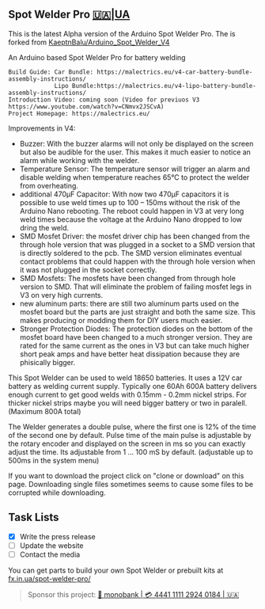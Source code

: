 ## Spot Welder Pro [🇺🇦|UA](https://github.com/MYMDO/Arduino_Spot_Welder_Pro/blob/main/README_UA.md)
This is the latest Alpha version of the Arduino Spot Welder Pro. The is forked from [KaeptnBalu/Arduino_Spot_Welder_V4](https://github.com/KaeptnBalu/Arduino_Spot_Welder_V4)

An Arduino based Spot Welder Pro for battery welding

    Build Guide: Car Bundle: https://malectrics.eu/v4-car-battery-bundle-assembly-instructions/ 
                 Lipo Bundle:https://malectrics.eu/v4-lipo-battery-bundle-assembly-instructions/
    Introduction Video: coming soon (Video for previuos V3 https://www.youtube.com/watch?v=CNmvx2JSCvA)
    Project Homepage: https://malectrics.eu/

Improvements in V4:

- Buzzer: With the buzzer alarms will not only be displayed on the screen but also be audible for the user. This makes it much easier to notice an alarm while working with the welder.    
- Temperature Sensor: The temperature sensor will trigger an alarm and disable welding when temperature reaches 65°C to protect the welder from overheating.
- additional 470µF Capacitor: With now two 470µF capacitors it is possible to use weld times up to 100 – 150ms without the risk of the Arduino Nano rebooting. The reboot could happen in V3 at very long weld times because the voltage at the Arduino Nano dropped to low dring the weld.  
- SMD Mosfet Driver: the mosfet driver chip has been changed from the through hole version that was plugged in a socket to a SMD version that is directly soldered to the pcb. The SMD version eliminates eventual contact problems that could happen with the through hole version when it was not plugged in the socket correctly.
- SMD Mosfets: The mosfets have been changed from through hole version to SMD. That will eliminate the problem of failing mosfet legs in V3 on very high currents.
- new aluminum parts: there are still two aluminum parts used on the mosfet board but the parts are just straight and both the same size. This makes producing or modding them for DIY users much easier.    
- Stronger Protection Diodes: The protection diodes on the bottom of the mosfet board have been changed to a much stronger version. They are rated for the same current as the ones in V3 but can take much higher short peak amps and have better heat dissipation because they are phisically bigger.
    


This Spot Welder can be used to weld 18650 batteries. It uses a 12V car battery as welding current supply. Typically one 60Ah 600A battery delivers enough current to get good welds with 0.15mm - 0.2mm nickel strips. For thicker nickel strips maybe you will need bigger battery or two in paralell. (Maximum 800A total)

The Welder generates a double pulse, where the first one is 12% of the time of the second one by default. Pulse time of the main pulse is adjustable by the rotary encoder and displayed on the screen in ms so you can exactly adjust the time. Its adjustable from 1 … 100 mS by default. (adjustable up to 500ms in the system menu)

If you want to download the project click on "clone or download" on this page. Downloading single files sometimes seems to cause some files to be corrupted while downloading.

## Task Lists
- [x] Write the press release
- [ ] Update the website
- [ ] Contact the media

You can get parts to build your own Spot Welder or prebuilt kits at [fx.in.ua/spot-welder-pro/](https://www.fx.in.ua/spot-welder-pro/)

> Sponsor this project: [🔗 monobank | 💳 4441 1111 2924 0184 | 🇺🇦](https://send.monobank.ua/jar/6DHmpDk5wq)
